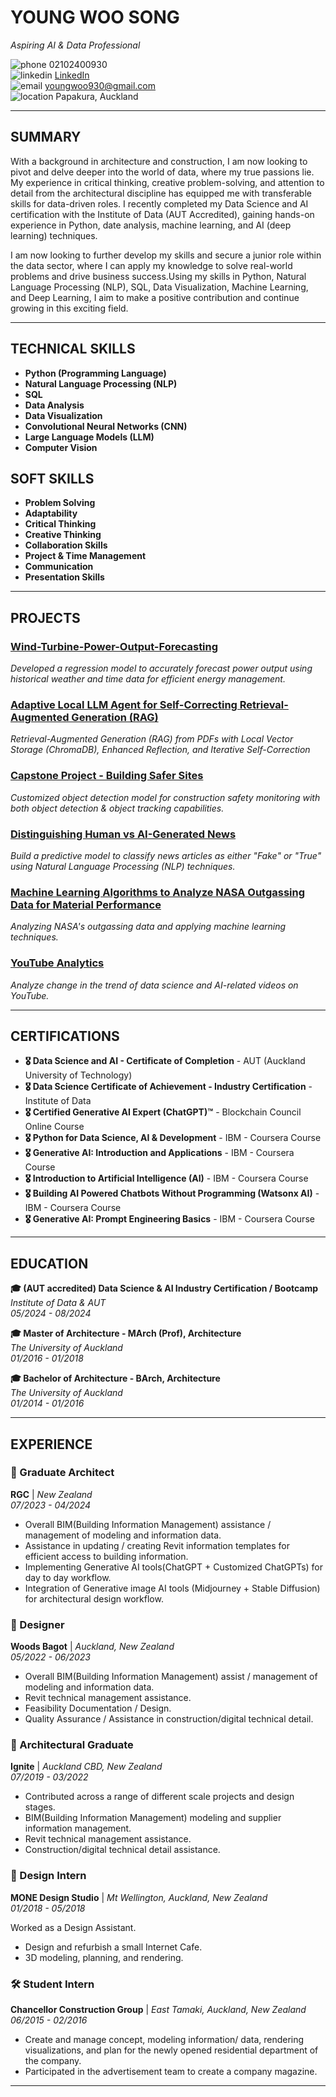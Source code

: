 # **YOUNG WOO SONG**
*Aspiring AI & Data Professional*

 ![phone](https://img.icons8.com/ios-filled/16/000000/phone.png) 02102400930  
 ![linkedin](https://img.icons8.com/ios-filled/16/000000/linkedin.png) [LinkedIn](https://www.linkedin.com/in/young-woo-song-145488217/)  
 ![email](https://img.icons8.com/ios-filled/16/000000/new-post.png) youngwoo930@gmail.com  
 ![location](https://img.icons8.com/ios-filled/16/000000/marker.png) Papakura, Auckland

---

## **SUMMARY**
With a background in architecture and construction, I am now looking to pivot and delve deeper into the world of data, where my true passions lie.
My experience in critical thinking, creative problem-solving, and attention to detail from the architectural discipline has equipped me with transferable skills
for data-driven roles. I recently completed my Data Science and AI certification with the Institute of Data (AUT Accredited), gaining hands-on experience in
Python, date analysis, machine learning, and AI (deep learning) techniques.

I am now looking to further develop my skills and secure a junior role within the data sector, where I can apply my knowledge to solve real-world problems
and drive business success.Using my skills in Python, Natural Language Processing (NLP), SQL, Data Visualization, Machine Learning, and Deep Learning,
I aim to make a positive contribution and continue growing in this exciting field.

---

## **TECHNICAL SKILLS**

- **Python (Programming Language)**
- **Natural Language Processing (NLP)**
- **SQL**
- **Data Analysis**
- **Data Visualization**
- **Convolutional Neural Networks (CNN)**
- **Large Language Models (LLM)**
- **Computer Vision**

## **SOFT SKILLS**

- **Problem Solving**
- **Adaptability**
- **Critical Thinking**
- **Creative Thinking**
- **Collaboration Skills**
- **Project & Time Management**
- **Communication**
- **Presentation Skills**

---

## **PROJECTS**

### [Wind-Turbine-Power-Output-Forecasting](https://github.com/Userdflt/Wind-Turbine-Power-Output-Forecasting)
*Developed a regression model to accurately forecast power output using historical weather and time data for efficient energy management.*

### [Adaptive Local LLM Agent for Self-Correcting Retrieval-Augmented Generation (RAG)](https://github.com/Userdflt/Adaptive-Local-LLM-Agent-for-Self-Correcting-Retrieval-Augmented-Generation-RAG-)
*Retrieval-Augmented Generation (RAG) from PDFs with Local Vector Storage (ChromaDB), Enhanced Reflection, and Iterative Self-Correction*

### [Capstone Project - Building Safer Sites](https://github.com/Userdflt/Capstone_Project-Building-Safer-Sites-Computer-Vision-CNN-Model-)
*Customized object detection model for construction safety monitoring with both object detection & object tracking capabilities.*

### [Distinguishing Human vs AI-Generated News](https://github.com/Userdflt/Mini-Project_3_Distinguishing-Human-vs-AI-Generated-News)
*Build a predictive model to classify news articles as either "Fake" or "True" using Natural Language Processing (NLP) techniques.*

### [Machine Learning Algorithms to Analyze NASA Outgassing Data for Material Performance](https://github.com/Userdflt/Mini_Project_2_NASA-Outgassing-DB)
*Analyzing NASA's outgassing data and applying machine learning techniques.*

### [YouTube Analytics](https://github.com/Userdflt/Mini-Project_1_YouTube_Analytics)
*Analyze change in the trend of data science and AI-related videos on YouTube.*

---

## **CERTIFICATIONS**

- **🎖 Data Science and AI - Certificate of Completion** - AUT (Auckland University of Technology)
- **🎖 Data Science Certificate of Achievement - Industry Certification** - Institute of Data
- **🎖 Certified Generative AI Expert (ChatGPT)™** - Blockchain Council Online Course
- **🎖 Python for Data Science, AI & Development** - IBM - Coursera Course
- **🎖 Generative AI: Introduction and Applications** - IBM - Coursera Course
- **🎖 Introduction to Artificial Intelligence (AI)** - IBM - Coursera Course
- **🎖 Building AI Powered Chatbots Without Programming (Watsonx AI)** - IBM - Coursera Course
- **🎖 Generative AI: Prompt Engineering Basics** - IBM - Coursera Course

---

## **EDUCATION**

**🎓 (AUT accredited) Data Science & AI Industry Certification / Bootcamp**  
*Institute of Data & AUT*  
*05/2024 - 08/2024*

**🎓 Master of Architecture - MArch (Prof), Architecture**  
*The University of Auckland*  
*01/2016 - 01/2018*

**🎓 Bachelor of Architecture - BArch, Architecture**  
*The University of Auckland*  
*01/2014 - 01/2016*

---

## **EXPERIENCE**

### **🏢 Graduate Architect**  
**RGC** | *New Zealand*  
*07/2023 - 04/2024*

- Overall BIM(Building Information Management) assistance / management of modeling and information data.
- Assistance in updating / creating  Revit information templates for efficient access to building information.
- Implementing Generative AI tools(ChatGPT + Customized ChatGPTs) for day to day workflow.
- Integration of Generative image AI tools (Midjourney + Stable Diffusion) for architectural design workflow.

### **🏢 Designer**  
**Woods Bagot** | *Auckland, New Zealand*  
*05/2022 - 06/2023*

- Overall BIM(Building Information Management) assist / management of modeling and information data.
- Revit technical management assistance.
- Feasibility Documentation / Design.
- Quality Assurance / Assistance in construction/digital technical detail.

### **🏢 Architectural Graduate**  
**Ignite** | *Auckland CBD, New Zealand*  
*07/2019 - 03/2022*

- Contributed across a range of different scale projects and design stages.
- BIM(Building Information Management) modeling and supplier information management.
- Revit technical management assistance.
- Construction/digital technical detail assistance.

### **🎨 Design Intern**  
**MONE Design Studio** | *Mt Wellington, Auckland, New Zealand*  
*01/2018 - 05/2018*

Worked as a Design Assistant.
- Design and refurbish a small Internet Cafe.
- 3D modeling, planning, and rendering.

### **🛠️ Student Intern**  
**Chancellor Construction Group** | *East Tamaki, Auckland, New Zealand*  
*06/2015 - 02/2016*

- Create and manage concept, modeling information/ data, rendering visualizations, and plan for the newly opened residential department of the
   company.
- Participated in the advertisement team to create a company magazine.

---

